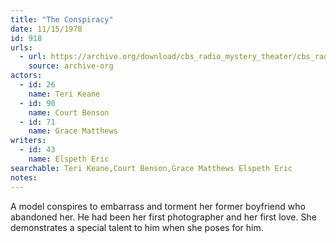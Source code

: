 ```yaml
---
title: "The Conspiracy"
date: 11/15/1978
id: 918
urls: 
  - url: https://archive.org/download/cbs_radio_mystery_theater/cbs_radio_mystery_theater-0901-0950.zip/cbs_radio_mystery_theater-0901-0950%2Fcbsrmt_0918_the_conspiracy.mp3
    source: archive-org
actors:  
  - id: 26
    name: Teri Keane  
  - id: 90
    name: Court Benson  
  - id: 71
    name: Grace Matthews
writers:  
  - id: 43
    name: Elspeth Eric
searchable: Teri Keane,Court Benson,Grace Matthews Elspeth Eric
notes:  
---
```

A model conspires to embarrass and torment her former boyfriend who abandoned her. He had been her first photographer and her first love. She demonstrates a special talent to him when she poses for him.